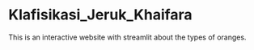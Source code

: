 # Klafisikasi_Jeruk_Khaifara
This is an interactive website with streamlit about the types of oranges.
